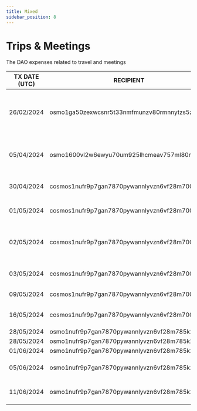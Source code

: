 ```yaml
---
title: Mixed
sidebar_position: 8
---
```


# Trips & Meetings

The DAO expenses related to travel and meetings

| TX DATE (UTC) | RECIPIENT                                 | AMOUNT | DESCRIPTION | TX DETAILS
|---------------|-------------------------------------------|--------|-------------|-----------
| 26/02/2024 | osmo1ga50zexwcsnr5t33nmfmunzv80rmnnytzs5z8l | 2860 USDC | Docs enhancement, articles, admin and organisational duties | [🔎](https://www.mintscan.io/osmosis/txs/9A3FA6F8C63BA84D8752AB8A4C11B118D300EE187461FB93B68050D9ED09EFB3?height=13994774)
| 05/04/2024 | osmo1600vl2w6ewyu70um925lhcmeav757ml80mu6jk | 10,000 USDC | Cosmoverse, Contributors, Mods, and App Development | [🔎](https://www.mintscan.io/osmosis/tx/782870220050CCB15B4C86C3E9B54FDE85DA23A39CB8F3DD65403766CE24CF74?height=14706028)
| 30/04/2024 | cosmos1nufr9p7gan7870pywannlyvzn6vf28m7009630 | 1,741.689568 ATOM | VPN Grants, Marketing, Contributors | [🔎](https://www.mintscan.io/cosmos/tx/20F0C8D84295BD47610226B896A8FD8923E320A598A2277FE61DAC5EB884F730?height=20224381)
| 01/05/2024 | cosmos1nufr9p7gan7870pywannlyvzn6vf28m7009630 | 373.878466 ATOM | VPN grants, PR, Content Marketing | [🔎](https://www.mintscan.io/cosmos/tx/0B68DDE3728DE006BE4CAF4D0AA9E453E049CEB5EEF515B4AB58D3DF48AECFA2?height=20239608)
| 02/05/2024 | cosmos1nufr9p7gan7870pywannlyvzn6vf28m7009630 | 889.312154 ATOM | Explorer (Alpha), Grants, Contributors & Marketing | [🔎](https://www.mintscan.io/cosmos/tx/3743F7780493308E5C5B9825154DB71F771D5721758F80276A9324626AC85768?height=20253381)
| 03/05/2024 | cosmos1nufr9p7gan7870pywannlyvzn6vf28m7009630 | 256.769798 ATOM | Explorer, Content Marketing | [🔎](https://www.mintscan.io/cosmos/tx/EDF290031F9F1F0EFE493C6A1F7E5FEF0FF033AD39BC341F2FED69534DB4B841?height=20265210)
| 09/05/2024 | cosmos1nufr9p7gan7870pywannlyvzn6vf28m7009630 | 913.220023 ATOM | PR & Events | [🔎](https://www.mintscan.io/cosmos/tx/4C8A9080174CCDBE341B500035CB620D877357F804E9D668D82F910A57E6FB5F?height=20352178)
| 16/05/2024 | cosmos1nufr9p7gan7870pywannlyvzn6vf28m7009630 | 239.096136 ATOM | Design, Contributors, and Test Ad | [🔎](https://www.mintscan.io/cosmos/tx/AD77B59DE333F4BA12BF4B26C1C181F0A7F4166BDB385DA51F66A5DE311268BD?height=20452707)
| 28/05/2024 | osmo1nufr9p7gan7870pywannlyvzn6vf28m785k28a | 1,920 OSMO | PR & Events | [🔎](https://www.mintscan.io/osmosis/tx/08320ECD14D0780E6C3AFFF586FB31427CDFEECF2737FFC953758CE44DBEA819?height=16153019)
| 28/05/2024 | osmo1nufr9p7gan7870pywannlyvzn6vf28m785k28a | 13,380 OSMO | PR & Events | [🔎](https://www.mintscan.io/osmosis/tx/7403E241C698DF7FAE7C4E964B4578697C9A77F2A64B9FEFF77E67AF714A18B1?height=16153052)
| 01/06/2024 | osmo1nufr9p7gan7870pywannlyvzn6vf28m785k28a | 9,530 OSMO | PR & Events | [🔎](https://www.mintscan.io/osmosis/tx/82726A8C0DE3A909D37CFBBF74979225F05FC83E025B1851BB487C4A190FE3B2?height=16301141)
| 05/06/2024 | osmo1nufr9p7gan7870pywannlyvzn6vf28m785k28a | 11,330 OSMO | Contributors, mods, PR, Events. Travel | [🔎](https://www.mintscan.io/osmosis/tx/3E6173AABD015D92314E4D4FF7C09D2BA19FFC7C691FEE164CDC8D74E8199428?height=16425426)
| 11/06/2024 | osmo1nufr9p7gan7870pywannlyvzn6vf28m785k28a | 7,699 OSMO | Legal fees, VPN Grants, and PR | [🔎](https://www.mintscan.io/osmosis/tx/3C5CBC85C270EE53884918D69AAA1B2F54BCC26FEDAA47D4211E57397CADBBE7?height=16636878)
